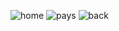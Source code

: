 
![home](https://github.com/CherifChebbi/Pidev_Desktop/assets/101277386/6e1ef4ed-6d31-4af7-b4f7-05c189cdab2e)
![pays](https://github.com/CherifChebbi/Pidev_Desktop/assets/101277386/887655b5-663e-4d8c-8509-eacbdf77721e)
![back](https://github.com/CherifChebbi/Pidev_Desktop/assets/101277386/9120bbf1-baeb-4085-a1da-3e9faf0e8ef8)


